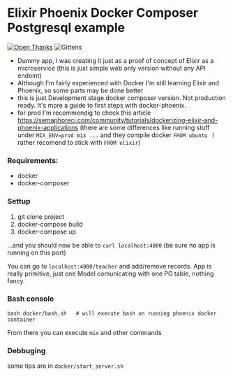# Elixir Phoenix Docker Composer Postgresql example

[![Open Thanks](https://thawing-falls-79026.herokuapp.com/images/thanks-1.svg)](https://thawing-falls-79026.herokuapp.com/r/qaihytrz)
![Gittens](http://gittens.r15.railsrumble.com//badge/equivalent/elixir_phoenix_docker_postgres_example)


* Dummy app, I was creating it just as a proof of concept of Elixir
  as a microservice (this is just simple web only version without any API endoint)
* Although I'm fairly experienced with Docker I'm still learning Elixir
  and Phoenix, so some parts may be done better
* this is just Development stage docker composer version. Not production
  ready. It's more a guide to first steps with docker-phoenix.
* for prod I'm recommendig to check this article https://semaphoreci.com/community/tutorials/dockerizing-elixir-and-phoenix-applications (there are some differences like running stuff under `MIX_ENV=prod mix ...` and they compile docker `FROM ubuntu
` I rather recomend to stick with `FROM elixir`)

### Requirements:

* docker
* docker-composer

### Settup

1. git clone project
2. docker-compose build
3. docker-compose up

...and you should now be able to `curl localhost:4000` (be sure no app is
running on this port)

You can go to `localhost:4000/teacher` and add/remove records. App is
really primitive, just one Model comunicating with one PG table, nothing
fancy.

### Bash console

```
bash docker/bash.sh   # will execute bash on running phoenix docker container
```

From there you can execute `mix` and other commands

###  Debbuging

some tips are in `docker/start_server.sh`
